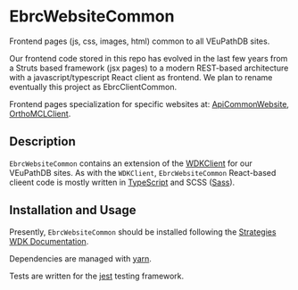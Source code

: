 # EbrcWebsiteCommon
Frontend pages (js, css, images, html) common to all VEuPathDB sites. 

Our frontend code stored in this repo has evolved in the last few years from a Struts based framework (jsx pages) to a modern REST-based architecture with a javascript/typescript React client as frontend. We plan to rename eventually this project as EbrcClientCommon.

Frontend pages specialization for specific websites at: 
<a target="_blank" href="https://github.com/VEuPathDB/ApiCommonWebsite">ApiCommonWebsite</a>,
<a target="_blank" href="https://github.com/VEuPathDB/OrthoMCLClient">OrthoMCLClient</a>.

## Description

`EbrcWebsiteCommon` contains an extension of the [WDKClient](https://github.com/VEuPathDB/WDKClient) for our VEuPathDB sites.
As with the `WDKClient`, `EbrcWebsiteCommon` React-based clieent code is mostly written in [TypeScript](https://www.typescriptlang.org/) and SCSS
([Sass](https://sass-lang.com/)).


## Installation and Usage

Presently, `EbrcWebsiteCommon` should be installed following the [Strategies WDK
Documentation](https://docs.google.com/document/u/1/d/1nZayjR-0Hj3YeukjfwoWZ3TzokuuuWvSwnhw_q41oeE/pub).

Dependencies are managed with [yarn](https://yarnpkg.com/).

Tests are written for the [jest](https://jestjs.io/) testing framework.
